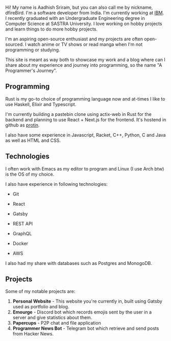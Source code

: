 Hi! My name is Aadhish Sriram, but you can also call me by nickname, dfireBird.
I'm a software developer from India. I'm currently working at [IBM](https://www.ibm.com/consulting).
I recently graduated with an Undergraduate Engineering degree in Computer Science at SASTRA University.
I love working on hobby projects and learn things to do more hobby projects.

I'm an aspiring open-source enthusiast and my projects are often open-sourced.
I watch anime or TV shows or read manga when I'm not programming or studying.

This site is meant as way both to showcase my work and a blog where can I share
about my experience and journey into programming, so the name "A Programmer's
Journey".

## Programming

Rust is my go-to choice of programming language now and at-times I
like to use Haskell, Elixir and Typescript.

I'm currently building a pastebin clone using actix-web in Rust for the backend
and planning to use React + Next.js for the frontend. It's hostend in github as
[protin](https://github.com/dfireBird/protin).

I also have some experience in Javascript, Racket, C++, Python, C and Java
as well as HTML and CSS.

## Technologies

I often work with Emacs as my editor to program and Linux (I use Arch btw) is 
the OS of my choice.

I also have experience in following technologies:

* Git

* React

* Gatsby

* REST API

* GraphQL

* Docker

* AWS

I also had my share with databases such as Postgres and MonogoDB.

## Projects

Some of my notable projects are:

1. **Personal Website** - This website you're currently in, built using Gatsby used as portfolio and blog.
2. **Emourge** - Discord bot which records emojis sent by the user in a server
and give statistics about them.
3. **Papercups** - P2P chat and file application
4. **Programmer News Bot** - Telegram bot which retrieve and send posts from
Hacker News.





